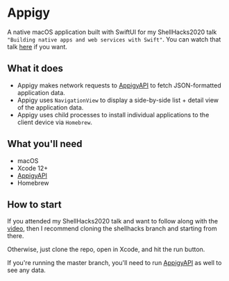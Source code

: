 # Appigy

 A native macOS application built with SwiftUI for my ShellHacks2020 talk `"Building native apps and web services with Swift"`. You can watch that talk [here](https://www.youtube.com/watch?v=gtmYRUIN-DQ) if you want.

## What it does

* Appigy makes network requests to [AppigyAPI](https://github.com/stevetoro/appigy-api) to fetch JSON-formatted application data.
* Appigy uses `NavigationView` to display a side-by-side list + detail view of the application data.
* Appigy uses child processes to install individual applications to the client device via `Homebrew`.

## What you'll need

* macOS
* Xcode 12+
* [AppigyAPI](https://github.com/stevetoro/appigy-api)
* Homebrew

## How to start

If you attended my ShellHacks2020 talk and want to follow along with the [video](https://www.youtube.com/watch?v=gtmYRUIN-DQ), then I recommend cloning the shellhacks branch and starting from there.

Otherwise, just clone the repo, open in Xcode, and hit the run button. 

If you're running the master branch, you'll need to run [AppigyAPI](https://github.com/stevetoro/appigy-api) as well to see any data. 
